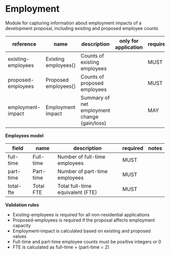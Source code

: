 # Employment

Module for capturing information about employment impacts of a development 
proposal, including existing and proposed employee counts


| reference | name | description | only for application | requirement | notes |
| --- | --- | --- | --- | --- | --- |
| existing-employees | Existing employees{} | Counts of existing employees |  | MUST |  |
| proposed-employees | Proposed employees{} | Counts of proposed employees |  | MUST |  |
| employment-impact | Employment impact | Summary of net employment change (gain/loss) |  | MAY |  |


**Employees model**

field | name | description | required | notes
-- | -- | -- | -- | --
full-time | Full-time | Number of full-time employees | MUST | 
part-time | Part-time | Number of part-time employees | MUST | 
total-fte | Total FTE | Total full-time equivalent (FTE) | MUST | 

**Validation rules**

- Existing-employees is required for all non-residential applications
- Proposed-employees is required if the proposal affects employment capacity
- Employment-impact is calculated based on existing and proposed values
- Full-time and part-time employee counts must be positive integers or 0
- FTE is calculated as full-time + (part-time ÷ 2)